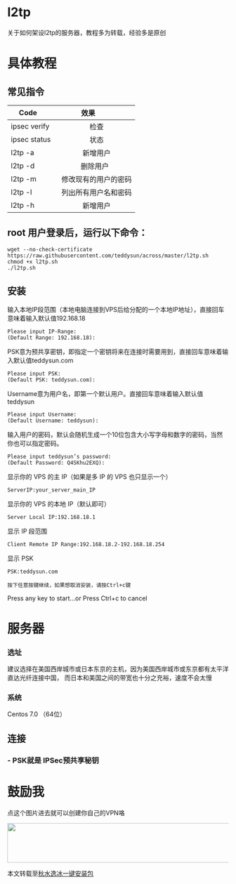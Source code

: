 # l2tp
关于如何架设l2tp的服务器，教程多为转载，经验多是原创


# 具体教程


## 常见指令 
| Code          | 效果          |
| ------------- |:-------------:| 
| ipsec verify  | 检查 |
| ipsec status  | 状态 |  
| l2tp -a | 新增用户   |  
| l2tp -d | 删除用户   |   
| l2tp -m | 修改现有的用户的密码  |  
| l2tp -l | 列出所有用户名和密码  |   
| l2tp -h | 新增用户   |  

## root 用户登录后，运行以下命令：
```
wget --no-check-certificate https://raw.githubusercontent.com/teddysun/across/master/l2tp.sh
chmod +x l2tp.sh
./l2tp.sh
```

## 安装

输入本地IP段范围（本地电脑连接到VPS后给分配的一个本地IP地址），直接回车意味着输入默认值192.168.18
```
Please input IP-Range:
(Default Range: 192.168.18):
```

PSK意为预共享密钥，即指定一个密钥将来在连接时需要用到，直接回车意味着输入默认值teddysun.com
```
Please input PSK:
(Default PSK: teddysun.com):
```

Username意为用户名，即第一个默认用户。直接回车意味着输入默认值teddysun
```
Please input Username:
(Default Username: teddysun):
```


输入用户的密码，默认会随机生成一个10位包含大小写字母和数字的密码，当然你也可以指定密码。
```
Please input teddysun’s password:
(Default Password: Q4SKhu2EXQ):
```

显示你的 VPS 的主 IP（如果是多 IP 的 VPS 也只显示一个）
```
ServerIP:your_server_main_IP
```

显示你的 VPS 的本地 IP（默认即可）
```
Server Local IP:192.168.18.1
```

显示 IP 段范围
```
Client Remote IP Range:192.168.18.2-192.168.18.254
```

显示 PSK
```
PSK:teddysun.com
```

```
按下任意按键继续，如果想取消安装，请按Ctrl+c键
```
Press any key to start…or Press Ctrl+c to cancel



# 服务器
### 选址
建议选择在美国西岸城市或日本东京的主机，因为美国西岸城市或东京都有太平洋直达光纤连接中国，
而日本和美国之间的带宽也十分之充裕，速度不会太慢
### 系统  
Centos 7.0 （64位）
## 连接

### - PSK就是  IPSec预共享秘钥




# 鼓励我


点这个图片进去就可以创建你自己的VPN咯


<a href="https://www.vultr.com/?ref=7233306"><img src="https://www.vultr.com/media/banner_1.png" width="728" height="90"></a>




本文转载至[秋水逸冰一键安装包](https://teddysun.com/448.html)






